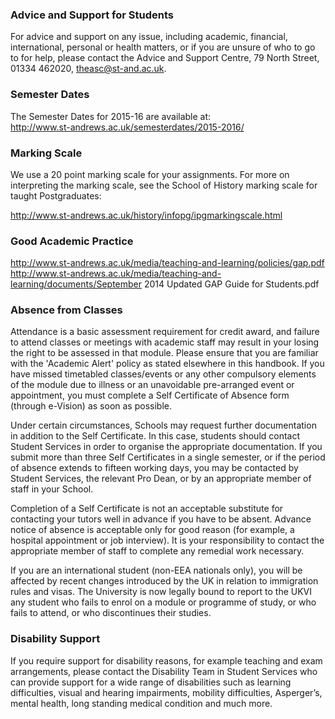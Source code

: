 ### Advice and Support for Students
For advice and support on any issue, including academic, financial, international, personal or health matters, or if you are unsure of who to go to for help, please contact the Advice and Support Centre, 79 North Street, 01334 462020, theasc@st-and.ac.uk.  

### Semester Dates
The Semester Dates for 2015-16 are available at:  
http://www.st-andrews.ac.uk/semesterdates/2015-2016/

### Marking Scale

We use a 20 point marking scale for your assignments. For more on interpreting the marking scale, see the School of History marking scale for taught Postgraduates:

http://www.st-andrews.ac.uk/history/infopg/ipgmarkingscale.html

### Good Academic Practice

http://www.st-andrews.ac.uk/media/teaching-and-learning/policies/gap.pdf  
http://www.st-andrews.ac.uk/media/teaching-and-learning/documents/September 2014 Updated GAP Guide for Students.pdf

### Absence from Classes
Attendance is a basic assessment requirement for credit award, and failure to attend classes or meetings with academic staff may result in your losing the right to be assessed in that module. Please ensure that you are familiar with the 'Academic Alert' policy as stated elsewhere in this handbook.  If you have missed timetabled classes/events or any other compulsory elements of the module due to illness or an unavoidable pre-arranged event or appointment, you must complete a Self Certificate of Absence form (through e-Vision) as soon as possible.

Under certain circumstances, Schools may request further documentation in addition to the Self Certificate. In this case, students should contact Student Services in order to organise the appropriate documentation.  If you submit more than three Self Certificates in a single semester, or if the period of absence extends to fifteen working days, you may be contacted by Student Services, the relevant Pro Dean, or by an appropriate member of staff in your School.

Completion of a Self Certificate is not an acceptable substitute for contacting your tutors well in advance if you have to be absent. Advance notice of absence is acceptable only for good reason (for example, a hospital appointment or job interview). It is your responsibility to contact the appropriate member of staff to complete any remedial work necessary.

If you are an international student (non-EEA nationals only), you will be affected by recent changes introduced by the UK in relation to immigration rules and visas. The University is now legally bound to report to the UKVI any student who fails to enrol on a module or programme of study, or who fails to attend, or who discontinues their studies.

### Disability Support

If you require support for disability reasons, for example teaching and exam arrangements, please contact the Disability Team in Student Services who can provide support for a wide range of disabilities such as learning difficulties, visual and hearing impairments, mobility difficulties, Asperger’s, mental health, long standing medical condition and much more.

